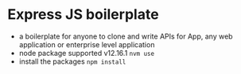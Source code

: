 # Express JS boilerplate

- a boilerplate for anyone to clone and write APIs for App, any web application or enterprise level application
- node package supported v12.16.1 `nvm use`
- install the packages `npm install`
